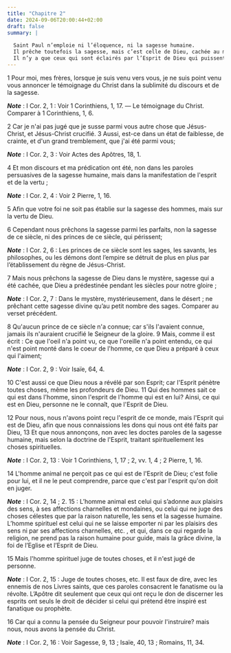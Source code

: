 ```yaml
---
title: "Chapitre 2"
date: 2024-09-06T20:00:44+02:00
draft: false
summary: |
  
  Saint Paul n’emploie ni l’éloquence, ni la sagesse humaine.
  Il prêche toutefois la sagesse, mais c’est celle de Dieu, cachée au monde et révélée par l’Esprit de Dieu.
  Il n’y a que ceux qui sont éclairés par l’Esprit de Dieu qui puissent comprendre cette sagesse.
---
```



1 Pour moi, mes frères, lorsque je suis venu vers vous, je ne suis point venu vous annoncer le témoignage du Christ dans la sublimité du discours et de la sagesse.

***Note*** :  I Cor. 2, 1 : Voir 1 Corinthiens, 1, 17. ― Le témoignage du Christ. Comparer à 1 Corinthiens, 1, 6.

2 Car je n'ai pas jugé que je susse parmi vous autre chose que Jésus-Christ, et Jésus-Christ crucifié. 3 Aussi, est-ce dans un état de faiblesse, de crainte, et d'un grand tremblement, que j'ai été parmi vous;

***Note*** :  I Cor. 2, 3 : Voir Actes des Apôtres, 18, 1.

4 Et mon discours et ma prédication ont été, non dans les paroles persuasives de la sagesse humaine, mais dans la manifestation de l'esprit et de la vertu ;

***Note*** :  I Cor. 2, 4 : Voir 2 Pierre, 1, 16.

5 Afin que votre foi ne soit pas établie sur la sagesse des hommes, mais sur la vertu de Dieu.


6 Cependant nous prêchons la sagesse parmi les parfaits, non la sagesse de ce siècle, ni des princes de ce siècle, qui périssent;

***Note*** :  I Cor. 2, 6 : Les princes de ce siècle sont les sages, les savants, les philosophes, ou les démons dont l’empire se détruit de plus en plus par l’établissement du règne de Jésus-Christ.

7 Mais nous prêchons la sagesse de Dieu dans le mystère, sagesse qui a été cachée, que Dieu a prédestinée pendant les siècles pour notre gloire ;

***Note*** :  I Cor. 2, 7 : Dans le mystère, mystérieusement, dans le désert ; ne prêchant cette sagesse divine qu’au petit nombre des sages. Comparer au verset précédent.

8 Qu'aucun prince de ce siècle n'a connue; car s'ils l'avaient connue, jamais ils n'auraient crucifié le Seigneur de la gloire. 9 Mais, comme il est écrit : Ce que l'oeil n'a point vu, ce que l'oreille n'a point entendu, ce qui n'est point monté dans le coeur de l'homme, ce que Dieu a préparé à ceux qui l'aiment;

***Note*** :  I Cor. 2, 9 : Voir Isaïe, 64, 4.

10 C'est aussi ce que Dieu nous a révélé par son Esprit; car l'Esprit pénètre toutes choses, même les profondeurs de Dieu. 11 Qui des hommes sait ce qui est dans l'homme, sinon l'esprit de l'homme qui est en lui? Ainsi, ce qui est en Dieu, personne ne le connaît, que l'Esprit de Dieu.


12 Pour nous, nous n'avons point reçu l'esprit de ce monde, mais l'Esprit qui est de Dieu, afin que nous connaissions les dons qui nous ont été faits par Dieu, 13 Et que nous annonçons, non avec les doctes paroles de la sagesse humaine, mais selon la doctrine de l'Esprit, traitant spirituellement les choses spirituelles.

***Note*** :  I Cor. 2, 13 : Voir 1 Corinthiens, 1, 17 ; 2, vv. 1, 4 ; 2 Pierre, 1, 16.

14 L'homme animal ne perçoit pas ce qui est de l'Esprit de Dieu; c'est folie pour lui, et il ne le peut comprendre, parce que c'est par l'esprit qu'on doit en juger.

***Note*** :  I Cor. 2, 14 ; 2. 15 : L’homme animal est celui qui s’adonne aux plaisirs des sens, à ses affections charnelles et mondaines, ou celui qui ne juge des choses célestes que par la raison naturelle, les sens et la sagesse humaine. L’homme spirituel est celui qui ne se laisse emporter ni par les plaisirs des sens ni par ses affections charnelles, etc. , et qui, dans ce qui regarde la religion, ne prend pas la raison humaine pour guide, mais la grâce divine, la foi de l’Eglise et l’Esprit de Dieu.

15 Mais l'homme spirituel juge de toutes choses, et il n'est jugé de personne.

***Note*** :  I Cor. 2, 15 : Juge de toutes choses, etc. Il est faux de dire, avec les ennemis de nos Livres saints, que ces paroles consacrent le fanatisme ou la révolte. L’Apôtre dit seulement que ceux qui ont reçu le don de discerner les esprits ont seuls le droit de décider si celui qui prétend être inspiré est fanatique ou prophète.

16 Car qui a connu la pensée du Seigneur pour pouvoir l'instruire? mais nous, nous avons la pensée du Christ.

***Note*** :  I Cor. 2, 16 : Voir Sagesse, 9, 13 ; Isaïe, 40, 13 ; Romains, 11, 34.

